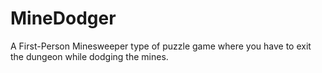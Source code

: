 # MineDodger
A First-Person Minesweeper type of puzzle game where you have to exit the dungeon while dodging the mines.
